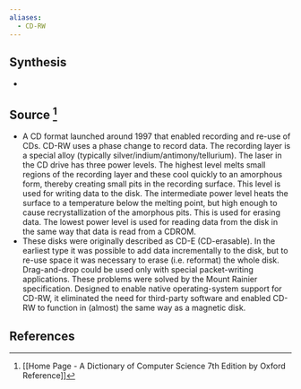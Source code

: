 ```yaml
---
aliases:
  - CD-RW
---
```

## Synthesis
- 
## Source [^1]
- A CD format launched around 1997 that enabled recording and re-use of CDs. CD-RW uses a phase change to record data. The recording layer is a special alloy (typically silver/indium/antimony/tellurium). The laser in the CD drive has three power levels. The highest level melts small regions of the recording layer and these cool quickly to an amorphous form, thereby creating small pits in the recording surface. This level is used for writing data to the disk. The intermediate power level heats the surface to a temperature below the melting point, but high enough to cause recrystallization of the amorphous pits. This is used for erasing data. The lowest power level is used for reading data from the disk in the same way that data is read from a CDROM.
- These disks were originally described as CD-E (CD-erasable). In the earliest type it was possible to add data incrementally to the disk, but to re-use space it was necessary to erase (i.e. reformat) the whole disk. Drag-and-drop could be used only with special packet-writing applications. These problems were solved by the Mount Rainier specification. Designed to enable native operating-system support for CD-RW, it eliminated the need for third-party software and enabled CD-RW to function in (almost) the same way as a magnetic disk.
## References

[^1]: [[Home Page - A Dictionary of Computer Science 7th Edition by Oxford Reference]]